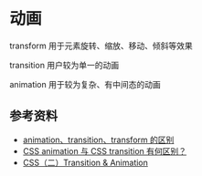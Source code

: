 # 动画



transform 用于元素旋转、缩放、移动、倾斜等效果

transition 用户较为单一的动画

animation 用于较为复杂、有中间态的动画









## 参考资料

- [animation、transition、transform 的区别](https://juejin.im/post/5c75cf69f265da2dbf5f15ed)
- [CSS animation 与 CSS transition 有何区别？](https://www.zhihu.com/question/19749045)
- [CSS（二）Transition & Animation](https://blog.csdn.net/u013243347/article/details/79943045)


